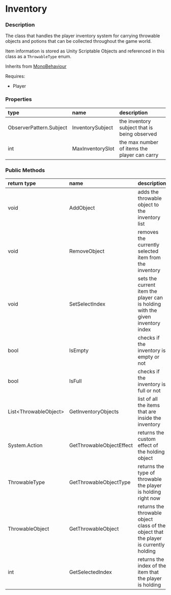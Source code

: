 # Inventory

### Description

The class that handles the player inventory system for carrying throwable objects and potions that can be collected throughout the game world.

Item information is stored as Unity Scriptable Objects and referenced in this class as a `ThrowableType` enum.

Inherits from [MonoBehaviour](https://docs.unity3d.com/ScriptReference/MonoBehaviour.html)

Requires:

* Player

### Properties

| type | name | description |
| :--- | :--- | :--- |
| ObserverPattern.Subject | InventorySubject | the inventory subject that is being observed |
| int | MaxInventorySlot | the max number of items the player can carry |

### Public Methods

| return type | name | description |
| :--- | :--- | :--- |
| void | AddObject | adds the throwable object to the inventory list |
| void | RemoveObject | removes the currently selected item from the inventory |
| void | SetSelectIndex | sets the current item the player can is holding with the given inventory index |
| bool | IsEmpty | checks if the inventory is empty or not |
| bool | IsFull | checks if the inventory is full or not |
| List&lt;ThrowableObject&gt; | GetInventoryObjects | list of all the items that are inside the inventory |
| System.Action | GetThrowableObjectEffect | returns the custom effect of the holding object |
| ThrowableType | GetThrowableObjectType | returns the type of throwable the player is holding right now |
| ThrowableObject | GetThrowableObject | returns the throwable object class of the object that the player is currently holding |
| int | GetSelectedIndex | returns the index of the item that the player is holding |

